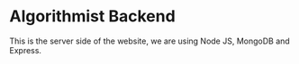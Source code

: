 # Algorithmist Backend
This is the server side of the website, we are using Node JS, MongoDB and Express. 

